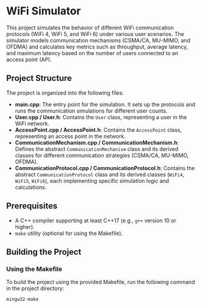 # WiFi Simulator

This project simulates the behavior of different WiFi communication protocols (WiFi 4, WiFi 5, and WiFi 6) under various user scenarios. The simulator models communication mechanisms (CSMA/CA, MU-MIMO, and OFDMA) and calculates key metrics such as throughput, average latency, and maximum latency based on the number of users connected to an access point (AP).

## Project Structure

The project is organized into the following files:

- **main.cpp**: The entry point for the simulation. It sets up the protocols and runs the communication simulations for different user counts.
- **User.cpp / User.h**: Contains the `User` class, representing a user in the WiFi network.
- **AccessPoint.cpp / AccessPoint.h**: Contains the `AccessPoint` class, representing an access point in the network.
- **CommunicationMechanism.cpp / CommunicationMechanism.h**: Defines the abstract `CommunicationMechanism` class and its derived classes for different communication strategies (CSMA/CA, MU-MIMO, OFDMA).
- **CommunicationProtocol.cpp / CommunicationProtocol.h**: Contains the abstract `CommunicationProtocol` class and its derived classes (`WiFi4`, `WiFi5`, `WiFi6`), each implementing specific simulation logic and calculations.

## Prerequisites

- A C++ compiler supporting at least C++17 (e.g., `g++` version 10 or higher).
- `make` utility (optional for using the Makefile).

## Building the Project

### Using the Makefile

To build the project using the provided Makefile, run the following command in the project directory:

```bash
mingw32-make
